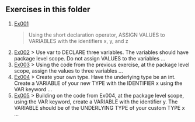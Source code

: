 ## Exercises in this folder
1. [Ex001](../Level%201/Ex001.go) 
   > Using the short declaration operator, ASSIGN VALUES to VARIABLES with the identifiers x, y, and z
2. [Ex002](../Level%201/Ex002.go) > Use var to DECLARE three variables. The variables should have package level scope. Do not assign VALUES to the variables ...
3. [Ex003](../Level%201/Ex003.go) > Using the code from the previous exercise, at the package level scope, assign the values to three variables ...
4. [Ex004](../Level%201/Ex004.go) > Create your own type. Have the underlying type be an int. Create a VARIABLE of your new TYPE with the IDENTIFIER x using the VAR keyword ...
5. [Ex005](../Level%201/Ex005.go) > Building on the code from Ex004, at the package level scope, using the VAR keyword, create a VARIABLE with the identifier y. The VARIABLE should be of the UNDERLYING TYPE of your custom TYPE x ...